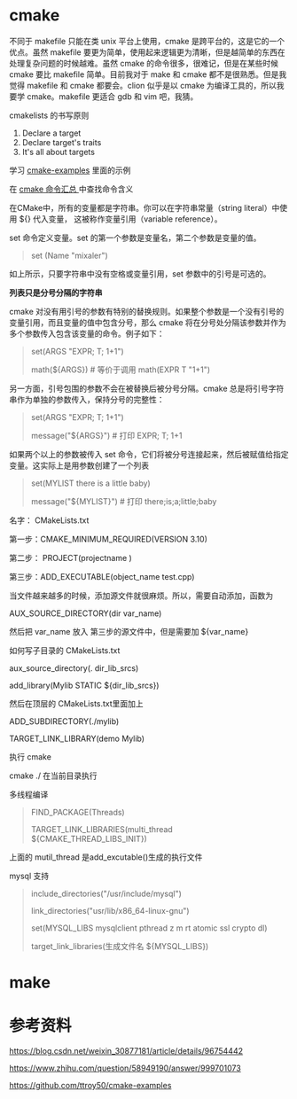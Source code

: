 # cmake

不同于 makefile 只能在类 unix 平台上使用，cmake 是跨平台的，这是它的一个优点。虽然 makefile 要更为简单，使用起来逻辑更为清晰，但是越简单的东西在处理复杂问题的时候越难。虽然 cmake 的命令很多，很难记，但是在某些时候 cmake 要比 makefile 简单。目前我对于 make 和 cmake 都不是很熟悉。但是我觉得 makefile 和 cmake 都要会。clion 似乎是以 cmake 为编译工具的，所以我要学 cmake。makefile 更适合 gdb 和 vim 吧，我猜。

cmakelists 的书写原则

1.  Declare a target
2.  Declare target's traits
3.  It's all about targets

学习 [cmake-examples](https://github.com/ttroy50/cmake-examples) 里面的示例

在 [cmake 命令汇总 ](https://gist.github.com/mbinna/c61dbb39bca0e4fb7d1f73b0d66a4fd1) 中查找命令含义



在CMake中，所有的变量都是字符串。你可以在字符串常量（string literal）中使用 ${} 代入变量， 这被称作变量引用（variable reference）。

set 命令定义变量。set 的第一个参数是变量名，第二个参数是变量的值。

>   set (Name "mixaler")

如上所示，只要字符串中没有空格或变量引用，set 参数中的引号是可选的。

**列表只是分号分隔的字符串**

cmake 对没有用引号的参数有特别的替换规则。如果整个参数是一个没有引号的变量引用，而且变量的值中包含分号，那么 cmake 将在分号处分隔该参数并作为多个参数传入包含该变量的命令。例子如下：

>   set(ARGS "EXPR; T; 1+1")
>
>   math(${ARGS})      					# 等价于调用 math(EXPR T "1+1")

另一方面，引号包围的参数不会在被替换后被分号分隔。cmake 总是将引号字符串作为单独的参数传入，保持分号的完整性：

>set(ARGS "EXPR; T; 1+1")
>
>message("${ARGS}")      					# 打印 EXPR; T; 1+1

如果两个以上的参数被传入 set 命令，它们将被分号连接起来，然后被赋值给指定变量。这实际上是用参数创建了一个列表

>set(MYLIST there is a little baby)
>
>message("${MYLIST}") 	# 打印 there;is;a;little;baby

名字： CMakeLists.txt

第一步：CMAKE_MINIMUM_REQUIRED(VERSION 3.10)

第二步： PROJECT(projectname )

第三步：ADD_EXECUTABLE(object_name test.cpp)

当文件越来越多的时候，添加源文件就很麻烦。所以，需要自动添加，函数为

AUX_SOURCE_DIRECTORY(dir var_name)

然后把 var_name 放入 第三步的源文件中，但是需要加 ${var_name}



如何写子目录的 CMakeLists.txt

aux_source_directory(. dir_lib_srcs)

add_library(Mylib STATIC ${dir_lib_srcs})

然后在顶层的 CMakeLists.txt里面加上

ADD_SUBDIRECTORY(./mylib)

TARGET_LINK_LIBRARY(demo Mylib)

执行 cmake

cmake ./  在当前目录执行



多线程编译

>   FIND_PACKAGE(Threads)
>
>   TARGET_LINK_LIBRARIES(multi_thread  ${CMAKE_THREAD_LIBS_INIT})

上面的 mutil_thread 是add_excutable()生成的执行文件



mysql 支持

>   include_directories("/usr/include/mysql")
>
>   link_directories("usr/lib/x86_64-linux-gnu")
>
>   set(MYSQL_LIBS mysqlclient pthread z m rt atomic ssl crypto dl)
>
>   target_link_libraries(生成文件名  ${MYSQL_LIBS})



# make



# 参考资料

https://blog.csdn.net/weixin_30877181/article/details/96754442

https://www.zhihu.com/question/58949190/answer/999701073

https://github.com/ttroy50/cmake-examples

